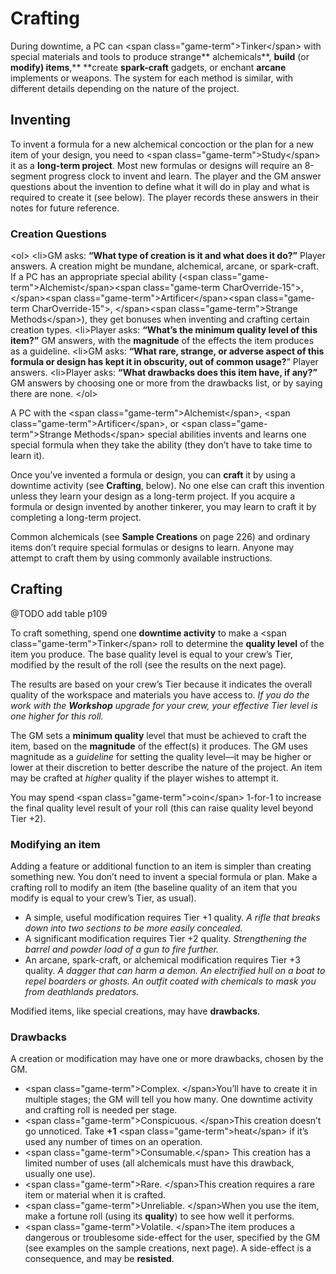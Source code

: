 # Crafting

During downtime, a PC can \<span class="game-term"\>Tinker\</span\> with special materials and tools to produce strange** alchemicals**, **build** (or **modify) items**,** **create **spark-craft** gadgets, or enchant **arcane** implements or weapons. The system for each method is similar, with different details depending on the nature of the project.

## Inventing

To invent a formula for a new alchemical concoction or the plan for a new item of your design, you need to \<span class="game-term"\>Study\</span\> it as a **long-term project**. Most new formulas or designs will require an 8-segment progress clock to invent and learn. The player and the GM answer questions about the invention to define what it will do in play and what is required to create it (see below). The player records these answers in their notes for future reference.

### Creation Questions
\<ol\>
\<li\>GM asks: **“What type of creation is it and what does it do?”** Player answers. A creation might be mundane, alchemical, arcane, or spark-craft. If a PC has an appropriate special ability (\<span class="game-term"\>Alchemist\</span\>\<span class="game-term CharOverride-15"\>, \</span\>\<span class="game-term"\>Artificer\</span\>\<span class="game-term CharOverride-15"\>, \</span\>\<span class="game-term"\>Strange Methods\</span\>), they get bonuses when inventing and crafting certain creation types.
\<li\>Player asks: **“What’s the minimum quality level of this item?”** GM answers, with the **magnitude** of the effects the item produces as a guideline.
\<li\>GM asks: **“What rare, strange, or adverse aspect of this formula or design has kept it in obscurity, out of common usage?**” Player answers.
\<li\>Player asks: **“What drawbacks does this item have, if any?”** GM answers by choosing one or more from the drawbacks list, or by saying there are none.
\</ol\>

A PC with the \<span class="game-term"\>Alchemist\</span\>, \<span class="game-term"\>Artificer\</span\>, or \<span class="game-term"\>Strange Methods\</span\> special abilities invents and learns one special formula when they take the ability (they don’t have to take time to learn it).

Once you’ve invented a formula or design, you can **craft** it by using a downtime activity (see **Crafting**, below). No one else can craft this invention unless they learn your design as a long-term project. If you acquire a formula or design invented by another tinkerer, you may learn to craft it by completing a long-term project.

Common alchemicals (see **Sample Creations** on page 226) and ordinary items don’t require special formulas or designs to learn. Anyone may attempt to craft them by using commonly available instructions.

## Crafting

@TODO add table p109

To craft something, spend one **downtime activity** to make a \<span class="game-term"\>Tinker\</span\> roll to determine the **quality level** of the item you produce. The base quality level is equal to your crew’s Tier, modified by the result of the roll (see the results on the next page).

The results are based on your crew’s Tier because it indicates the overall quality of the workspace and materials you have access to. _If you do the work with the **Workshop** upgrade for your crew, your effective Tier level is one higher for this roll._

The GM sets a **minimum quality** level that must be achieved to craft the item, based on the **magnitude** of the effect(s) it produces. The GM uses magnitude as a _guideline_ for setting the quality level—it may be higher or lower at their discretion to better describe the nature of the project. An item may be crafted at _higher_ quality if the player wishes to attempt it.

You may spend \<span class="game-term"\>coin\</span\> 1-for-1 to increase the final quality level result of your roll (this can raise quality level beyond Tier +2).

### Modifying an item

Adding a feature or additional function to an item is simpler than creating something new. You don’t need to invent a special formula or plan. Make a crafting roll to modify an item (the baseline quality of an item that you modify is equal to your crew’s Tier, as usual).

* A simple, useful modification requires Tier +1 quality. _A rifle that breaks down into two sections to be more easily concealed._
* A significant modification requires Tier +2 quality. _Strengthening the barrel and powder load of a gun to fire further._
* An arcane, spark-craft, or alchemical modification requires Tier +3 quality. _A dagger that can harm a demon. An electrified hull on a boat to repel boarders or ghosts. An outfit coated with chemicals to mask you from deathlands predators._

Modified items, like special creations, may have **drawbacks**.

### Drawbacks

A creation or modification may have one or more drawbacks, chosen by the GM.

* \<span class="game-term"\>Complex. \</span\>You’ll have to create it in multiple stages; the GM will tell you how many. One downtime activity and crafting roll is needed per stage.
* \<span class="game-term"\>Conspicuous. \</span\>This creation doesn’t go unnoticed. Take **+1** \<span class="game-term"\>heat\</span\> if it’s used any number of times on an operation.
* \<span class="game-term"\>Consumable.\</span\> This creation has a limited number of uses (all alchemicals must have this drawback, usually one use).
* \<span class="game-term"\>Rare. \</span\>This creation requires a rare item or material when it is crafted.
* \<span class="game-term"\>Unreliable. \</span\>When you use the item, make a fortune roll (using its **quality**) to see how well it performs.
* \<span class="game-term"\>Volatile. \</span\>The item produces a dangerous or troublesome side-effect for the user, specified by the GM (see examples on the sample creations, next page). A side-effect is a consequence, and may be **resisted**.

